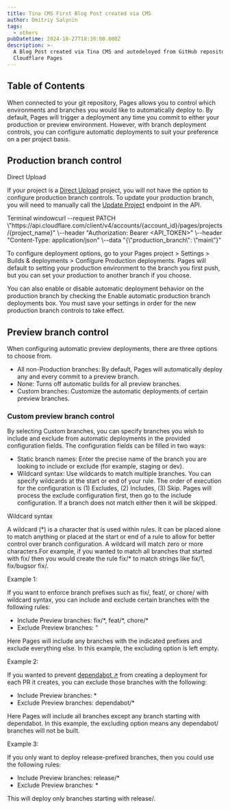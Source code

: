 ```yaml
---
title: Tina CMS First Blog Post created via CMS
author: Dmitriy Salynin
tags:
  - others
pubDatetime: 2024-10-27T18:30:00.000Z
description: >-
  A Blog Post created via Tina CMS and autodeloyed from GitHub repository into
  Cloudflare Pages
---
```


## Table of Contents

When connected to your git repository, Pages allows you to control which environments and branches you would like to automatically deploy to. By default, Pages will trigger a deployment any time you commit to either your production or preview environment. However, with branch deployment controls, you can configure automatic deployments to suit your preference on a per project basis.

## Production branch control

Direct Upload

If your project is a [Direct Upload](https://developers.cloudflare.com/pages/get-started/direct-upload/) project, you will not have the option to configure production branch controls. To update your production branch, you will need to manually call the [Update Project](https://developers.cloudflare.com/api/operations/pages-project-update-project) endpoint in the API.

Terminal windowcurl --request PATCH \\"https\://api.cloudflare.com/client/v4/accounts/{account\_id}/pages/projects/{project\_name}" \\--header "Authorization: Bearer \<API\_TOKEN>" \\--header "Content-Type: application/json" \\--data "{\\"production\_branch\\": \\"main\\"}"

To configure deployment options, go to your Pages project > Settings > Builds & deployments > Configure Production deployments. Pages will default to setting your production environment to the branch you first push, but you can set your production to another branch if you choose.

You can also enable or disable automatic deployment behavior on the production branch by checking the Enable automatic production branch deployments box. You must save your settings in order for the new production branch controls to take effect.

## Preview branch control

When configuring automatic preview deployments, there are three options to choose from.

* All non-Production branches: By default, Pages will automatically deploy any and every commit to a preview branch.
* None: Turns off automatic builds for all preview branches.
* Custom branches: Customize the automatic deployments of certain preview branches.

### Custom preview branch control

By selecting Custom branches, you can specify branches you wish to include and exclude from automatic deployments in the provided configuration fields. The configuration fields can be filled in two ways:

* Static branch names: Enter the precise name of the branch you are looking to include or exclude (for example, staging or dev).
* Wildcard syntax: Use wildcards to match multiple branches. You can specify wildcards at the start or end of your rule. The order of execution for the configuration is (1) Excludes, (2) Includes, (3) Skip. Pages will process the exclude configuration first, then go to the include configuration. If a branch does not match either then it will be skipped.

Wildcard syntax

A wildcard (\*) is a character that is used within rules. It can be placed alone to match anything or placed at the start or end of a rule to allow for better control over branch configuration. A wildcard will match zero or more characters.For example, if you wanted to match all branches that started with fix/ then you would create the rule fix/\* to match strings like fix/1, fix/bugsor fix/.

Example 1:

If you want to enforce branch prefixes such as fix/, feat/, or chore/ with wildcard syntax, you can include and exclude certain branches with the following rules:

* Include Preview branches: fix/\*, feat/\*, chore/\*
* Exclude Preview branches: “

Here Pages will include any branches with the indicated prefixes and exclude everything else. In this example, the excluding option is left empty.

Example 2:

If you wanted to prevent [dependabot ↗](https://github.com/dependabot) from creating a deployment for each PR it creates, you can exclude those branches with the following:

* Include Preview branches: \*
* Exclude Preview branches: dependabot/\*

Here Pages will include all branches except any branch starting with dependabot. In this example, the excluding option means any dependabot/ branches will not be built.

Example 3:

If you only want to deploy release-prefixed branches, then you could use the following rules:

* Include Preview branches: release/\*
* Exclude Preview branches: \*

This will deploy only branches starting with release/.


